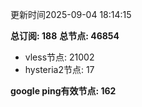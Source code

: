 更新时间2025-09-04 18:14:15

**总订阅: 188**
**总节点: 46854**
- vless节点: 21002
- hysteria2节点: 17

**google ping有效节点: 162**

